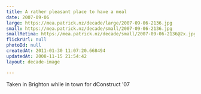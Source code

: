 ```yaml
---
title: A rather pleasant place to have a meal
date: 2007-09-06
large: https://mea.patrick.nz/decade/large/2007-09-06-2136.jpg
small: https://mea.patrick.nz/decade/small/2007-09-06-2136.jpg
smallRetina: https://mea.patrick.nz/decade/small/2007-09-06-2136@2x.jpg
flickrUrl: null
photoId: null
createdAt: 2011-01-30 11:07:20.668494
updatedAt: 2008-11-15 21:54:42
layout: decade-image

---
```

Taken in Brighton while in town for dConstruct '07
